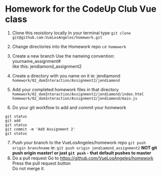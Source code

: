 # Homework for the CodeUp Club Vue class
1. Clone this reoisitory locally
In your terminal type
  `git clone git@github.com:VueLosAngeles/homework.git`

2. Change directories into the Homework repo
`cd homework`
3. Create a new branch
Use the nameing convention:  
yourname_assignment#  
like this:  jendiamond_assignment2
4. Create a directory with you name on it ie: jendiamond
`homework/02_domInteraction/Assignment2/jendiamond`
5. Add your completed homework files in that directory
`homework/02_domInteraction/Assignment2/jendiamond/index.html`
`homework/02_domInteraction/Assignment2/jendiamond/main.js`
6. Do your git workflow to add and commit your homework
```
git status
git add
git status
git commit -m 'Add Assignment 2'
git status
```
7. Push your branch to the VueLosAngeles/homework repo
`git push origin branchname`
ie: `git push origin jendiamond_assignment2`
**NOT git push origin master! or just `git push` - that default pushes to master**
8. Do a pull request
Go to https://github.com/VueLosAngeles/homework  
Press the pull request button  
Do not merge it. 
